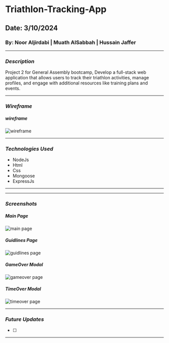 # Triathlon-Tracking-App

## Date: 3/10/2024

### By: Noor Aljirdabi | Muath AlSabbah | Hussain Jaffer

---

### **_Description_**

Project 2 for General Assembly bootcamp, Develop a full-stack web application that allows users to track their triathlon activities, manage profiles, and engage with additional resources like training plans and events.

---

### **_Wireframe_**

##### wireframe

 <img src="wireframe.png" alt="wireframe">

---

### **_Technologies Used_**

- NodeJs
- Html
- Css
- Mongoose
- ExpressJs

---

---

### **_Screenshots_**

##### Main Page

 <img src="mainpage.png" alt="main page">

##### Guidlines Page

 <img src="guidelines.png" alt="guidlines page">

##### GameOver Modal

 <img src="gameover.png" alt="gameover page">

##### TimeOver Modal

 <img src="timeover.png" alt="timeover page">

---

### **_Future Updates_**

- [ ]

---
